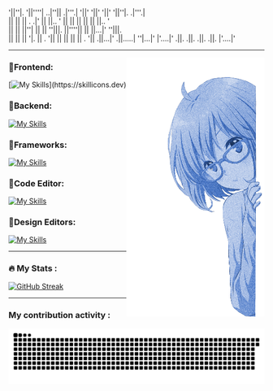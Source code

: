 '||''|.   '||''''|   ..|''||    .|'''.|  '||'  '||' '||' '||''|.   .|'''.|  
 ||   ||   ||  .    .|'    ||   ||..  '   ||    ||   ||   ||   ||  ||..  '  
 ||    ||  ||''|    ||      ||   ''|||.   ||''''||   ||   ||...|'   ''|||.  
 ||    ||  ||       '|.     || .     '||  ||    ||   ||   ||      .     '|| 
.||...|'  .||.....|  ''|...|'  |'....|'  .||.  .||. .||. .||.     |'....|'  
                                                                            
---

<img height="510" src="img/girl.png" align=right>

### 💙Frontend:  
[![My Skills](https://skillicons.dev/icons?i=js,html,css,)](https://skillicons.dev)

### 💙Backend:  
[![My Skills](https://skillicons.dev/icons?i=mysql,sqlite,php,go)](https://skillicons.dev)

### 💙Frameworks:  
[![My Skills](https://skillicons.dev/icons?i=scss)](https://skillicons.dev)

### 💙Code Editor:  
[![My Skills](https://skillicons.dev/icons?i=vscode)](https://skillicons.dev)

### 💙Design Editors:  
[![My Skills](https://skillicons.dev/icons?i=figma,ai,ps)](https://skillicons.dev)

---
### :fire: My Stats :

[![GitHub Streak](https://github-readme-streak-stats.herokuapp.com?user=Deoships&theme=tokyonight&hide_border=true&border_radius=0&card_width=950)](https://git.io/streak-stats)

---
### My contribution activity :
![GitHub Snake SVG](https://github.com/Deoships/Deoships/blob/output/github-contribution-grid-snake-dark.svg)
